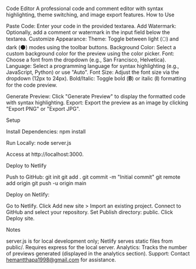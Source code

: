 Code Editor
A professional code and comment editor with syntax highlighting, theme switching, and image export features.
How to Use

Paste Code: Enter your code in the provided textarea.
Add Watermark: Optionally, add a comment or watermark in the input field below the textarea.
Customize Appearance:
Theme: Toggle between light (🌕) and dark (🌑) modes using the toolbar buttons.
Background Color: Select a custom background color for the preview using the color picker.
Font: Choose a font from the dropdown (e.g., San Francisco, Helvetica).
Language: Select a programming language for syntax highlighting (e.g., JavaScript, Python) or use "Auto".
Font Size: Adjust the font size via the dropdown (12px to 24px).
Bold/Italic: Toggle bold (𝐁) or italic (𝐈) formatting for the code preview.


Generate Preview: Click "Generate Preview" to display the formatted code with syntax highlighting.
Export: Export the preview as an image by clicking "Export PNG" or "Export JPG".

Setup

Install Dependencies:
npm install


Run Locally:
node server.js

Access at http://localhost:3000.


Deploy to Netlify

Push to GitHub:
git init
git add .
git commit -m "Initial commit"
git remote add origin <your-repo-url>
git push -u origin main


Deploy on Netlify:

Go to Netlify.
Click Add new site > Import an existing project.
Connect to GitHub and select your repository.
Set Publish directory: public.
Click Deploy site.



Notes

server.js is for local development only; Netlify serves static files from public/.
Requires express for the local server.
Analytics: Tracks the number of previews generated (displayed in the analytics section).
Support: Contact hemantthapa1998@gmail.com for assistance.
